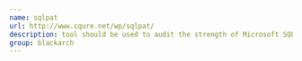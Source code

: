 ```yaml
---
name: sqlpat
url: http://www.cqure.net/wp/sqlpat/
description: tool should be used to audit the strength of Microsoft SQL Server passwords offline. URL : http://www.cqure.net/wp/sqlpat/ Groups : blackarch blackarch-cracker
group: blackarch
---
```

